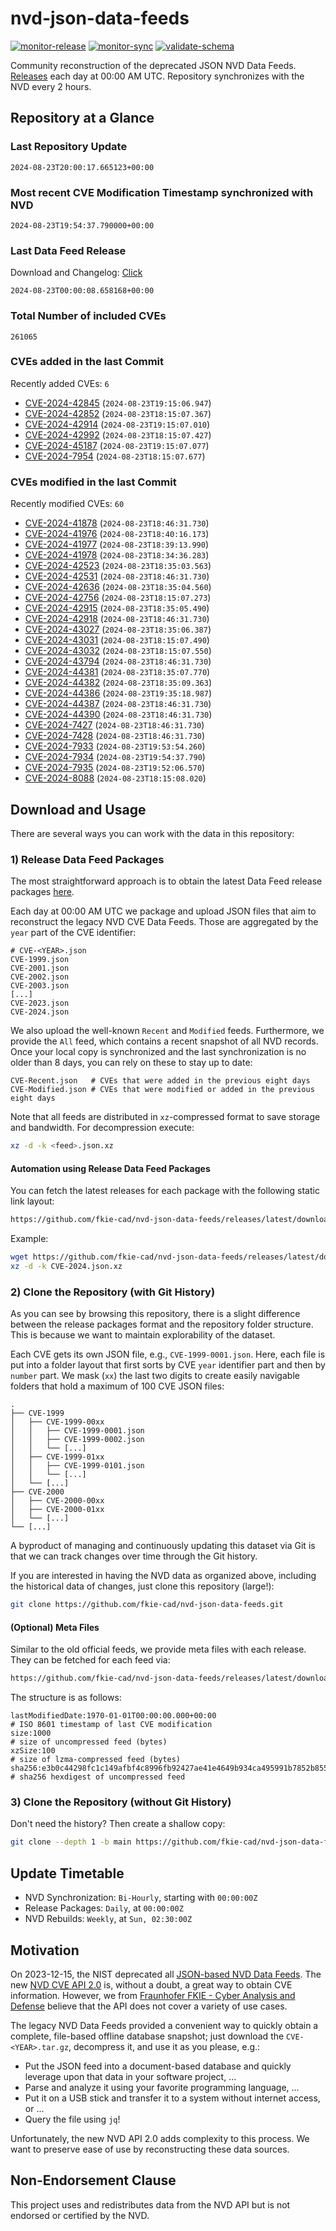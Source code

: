 # nvd-json-data-feeds

[![monitor-release](https://github.com/fkie-cad/nvd-json-data-feeds/actions/workflows/monitor_release.yml/badge.svg)](https://github.com/fkie-cad/nvd-json-data-feeds/actions/workflows/monitor_release.yml)
[![monitor-sync](https://github.com/fkie-cad/nvd-json-data-feeds/actions/workflows/monitor_sync.yml/badge.svg)](https://github.com/fkie-cad/nvd-json-data-feeds/actions/workflows/monitor_sync.yml)
[![validate-schema](https://github.com/fkie-cad/nvd-json-data-feeds/actions/workflows/validate_schema.yml/badge.svg)](https://github.com/fkie-cad/nvd-json-data-feeds/actions/workflows/validate_schema.yml)

Community reconstruction of the deprecated JSON NVD Data Feeds.
[Releases](https://github.com/fkie-cad/nvd-json-data-feeds/releases/latest) each day at 00:00 AM UTC.
Repository synchronizes with the NVD every 2 hours.

## Repository at a Glance

### Last Repository Update

```plain
2024-08-23T20:00:17.665123+00:00
```

### Most recent CVE Modification Timestamp synchronized with NVD

```plain
2024-08-23T19:54:37.790000+00:00
```

### Last Data Feed Release

Download and Changelog: [Click](https://github.com/fkie-cad/nvd-json-data-feeds/releases/latest)

```plain
2024-08-23T00:00:08.658168+00:00
```

### Total Number of included CVEs

```plain
261065
```

### CVEs added in the last Commit

Recently added CVEs: `6`

- [CVE-2024-42845](CVE-2024/CVE-2024-428xx/CVE-2024-42845.json) (`2024-08-23T19:15:06.947`)
- [CVE-2024-42852](CVE-2024/CVE-2024-428xx/CVE-2024-42852.json) (`2024-08-23T18:15:07.367`)
- [CVE-2024-42914](CVE-2024/CVE-2024-429xx/CVE-2024-42914.json) (`2024-08-23T19:15:07.010`)
- [CVE-2024-42992](CVE-2024/CVE-2024-429xx/CVE-2024-42992.json) (`2024-08-23T18:15:07.427`)
- [CVE-2024-45187](CVE-2024/CVE-2024-451xx/CVE-2024-45187.json) (`2024-08-23T19:15:07.077`)
- [CVE-2024-7954](CVE-2024/CVE-2024-79xx/CVE-2024-7954.json) (`2024-08-23T18:15:07.677`)


### CVEs modified in the last Commit

Recently modified CVEs: `60`

- [CVE-2024-41878](CVE-2024/CVE-2024-418xx/CVE-2024-41878.json) (`2024-08-23T18:46:31.730`)
- [CVE-2024-41976](CVE-2024/CVE-2024-419xx/CVE-2024-41976.json) (`2024-08-23T18:40:16.173`)
- [CVE-2024-41977](CVE-2024/CVE-2024-419xx/CVE-2024-41977.json) (`2024-08-23T18:39:13.990`)
- [CVE-2024-41978](CVE-2024/CVE-2024-419xx/CVE-2024-41978.json) (`2024-08-23T18:34:36.283`)
- [CVE-2024-42523](CVE-2024/CVE-2024-425xx/CVE-2024-42523.json) (`2024-08-23T18:35:03.563`)
- [CVE-2024-42531](CVE-2024/CVE-2024-425xx/CVE-2024-42531.json) (`2024-08-23T18:46:31.730`)
- [CVE-2024-42636](CVE-2024/CVE-2024-426xx/CVE-2024-42636.json) (`2024-08-23T18:35:04.560`)
- [CVE-2024-42756](CVE-2024/CVE-2024-427xx/CVE-2024-42756.json) (`2024-08-23T18:15:07.273`)
- [CVE-2024-42915](CVE-2024/CVE-2024-429xx/CVE-2024-42915.json) (`2024-08-23T18:35:05.490`)
- [CVE-2024-42918](CVE-2024/CVE-2024-429xx/CVE-2024-42918.json) (`2024-08-23T18:46:31.730`)
- [CVE-2024-43027](CVE-2024/CVE-2024-430xx/CVE-2024-43027.json) (`2024-08-23T18:35:06.387`)
- [CVE-2024-43031](CVE-2024/CVE-2024-430xx/CVE-2024-43031.json) (`2024-08-23T18:15:07.490`)
- [CVE-2024-43032](CVE-2024/CVE-2024-430xx/CVE-2024-43032.json) (`2024-08-23T18:15:07.550`)
- [CVE-2024-43794](CVE-2024/CVE-2024-437xx/CVE-2024-43794.json) (`2024-08-23T18:46:31.730`)
- [CVE-2024-44381](CVE-2024/CVE-2024-443xx/CVE-2024-44381.json) (`2024-08-23T18:35:07.770`)
- [CVE-2024-44382](CVE-2024/CVE-2024-443xx/CVE-2024-44382.json) (`2024-08-23T18:35:09.363`)
- [CVE-2024-44386](CVE-2024/CVE-2024-443xx/CVE-2024-44386.json) (`2024-08-23T19:35:18.987`)
- [CVE-2024-44387](CVE-2024/CVE-2024-443xx/CVE-2024-44387.json) (`2024-08-23T18:46:31.730`)
- [CVE-2024-44390](CVE-2024/CVE-2024-443xx/CVE-2024-44390.json) (`2024-08-23T18:46:31.730`)
- [CVE-2024-7427](CVE-2024/CVE-2024-74xx/CVE-2024-7427.json) (`2024-08-23T18:46:31.730`)
- [CVE-2024-7428](CVE-2024/CVE-2024-74xx/CVE-2024-7428.json) (`2024-08-23T18:46:31.730`)
- [CVE-2024-7933](CVE-2024/CVE-2024-79xx/CVE-2024-7933.json) (`2024-08-23T19:53:54.260`)
- [CVE-2024-7934](CVE-2024/CVE-2024-79xx/CVE-2024-7934.json) (`2024-08-23T19:54:37.790`)
- [CVE-2024-7935](CVE-2024/CVE-2024-79xx/CVE-2024-7935.json) (`2024-08-23T19:52:06.570`)
- [CVE-2024-8088](CVE-2024/CVE-2024-80xx/CVE-2024-8088.json) (`2024-08-23T18:15:08.020`)


## Download and Usage

There are several ways you can work with the data in this repository:

### 1) Release Data Feed Packages

The most straightforward approach is to obtain the latest Data Feed release packages [here](https://github.com/fkie-cad/nvd-json-data-feeds/releases/latest).

Each day at 00:00 AM UTC we package and upload JSON files that aim to reconstruct the legacy NVD CVE Data Feeds.
Those are aggregated by the `year` part of the CVE identifier:

```
# CVE-<YEAR>.json
CVE-1999.json
CVE-2001.json
CVE-2002.json
CVE-2003.json
[...]
CVE-2023.json
CVE-2024.json
```

We also upload the well-known `Recent` and `Modified` feeds.
Furthermore, we provide the `All` feed, which contains a recent snapshot of all NVD records.
Once your local copy is synchronized and the last synchronization is no older than 8 days, you can rely on these to stay up to date:

```plain
CVE-Recent.json   # CVEs that were added in the previous eight days
CVE-Modified.json # CVEs that were modified or added in the previous eight days
```

Note that all feeds are distributed in `xz`-compressed format to save storage and bandwidth.
For decompression execute:

```sh
xz -d -k <feed>.json.xz
```

#### Automation using Release Data Feed Packages

You can fetch the latest releases for each package with the following static link layout:

```sh
https://github.com/fkie-cad/nvd-json-data-feeds/releases/latest/download/CVE-<YEAR>.json.xz
```

Example:

```sh
wget https://github.com/fkie-cad/nvd-json-data-feeds/releases/latest/download/CVE-2024.json.xz
xz -d -k CVE-2024.json.xz
```

### 2) Clone the Repository (with Git History)

As you can see by browsing this repository, there is a slight difference between the release packages format and the repository folder structure.
This is because we want to maintain explorability of the dataset.

Each CVE gets its own JSON file, e.g., `CVE-1999-0001.json`.
Here, each file is put into a folder layout that first sorts by CVE `year` identifier part and then by `number` part.
We mask (`xx`) the last two digits to create easily navigable folders that hold a maximum of 100 CVE JSON files:

```plain
.
├── CVE-1999
│   ├── CVE-1999-00xx
│   │   ├── CVE-1999-0001.json
│   │   ├── CVE-1999-0002.json
│   │   └── [...]
│   ├── CVE-1999-01xx
│   │   ├── CVE-1999-0101.json
│   │   └── [...]
│   └── [...]
├── CVE-2000
│   ├── CVE-2000-00xx
│   ├── CVE-2000-01xx
│   └── [...]
└── [...]
```

A byproduct of managing and continuously updating this dataset via Git is that we can track changes over time through the Git history.

If you are interested in having the NVD data as organized above, including the historical data of changes, just clone this repository (large!):

```sh
git clone https://github.com/fkie-cad/nvd-json-data-feeds.git
```

#### (Optional) Meta Files

Similar to the old official feeds, we provide meta files with each release. They can be fetched for each feed via:

```sh
https://github.com/fkie-cad/nvd-json-data-feeds/releases/latest/download/CVE-<YEAR>.meta
```

The structure is as follows:

```plain
lastModifiedDate:1970-01-01T00:00:00.000+00:00                          # ISO 8601 timestamp of last CVE modification
size:1000                                                               # size of uncompressed feed (bytes)
xzSize:100                                                              # size of lzma-compressed feed (bytes)
sha256:e3b0c44298fc1c149afbf4c8996fb92427ae41e4649b934ca495991b7852b855 # sha256 hexdigest of uncompressed feed
```

### 3) Clone the Repository (without Git History)

Don't need the history? Then create a shallow copy:

```sh
git clone --depth 1 -b main https://github.com/fkie-cad/nvd-json-data-feeds.git
```


## Update Timetable

* NVD Synchronization: `Bi-Hourly`, starting with `00:00:00Z`
* Release Packages: `Daily`, at `00:00:00Z`
* NVD Rebuilds: `Weekly`, at `Sun, 02:30:00Z`


## Motivation

On 2023-12-15, the NIST deprecated all [JSON-based NVD Data Feeds](https://nvd.nist.gov/vuln/data-feeds#divRetirementBanner-1).
The new [NVD CVE API 2.0](https://nvd.nist.gov/developers/vulnerabilities) is, without a doubt, a great way to obtain CVE information.
However, we from [Fraunhofer FKIE - Cyber Analysis and Defense](https://www.fkie.fraunhofer.de/en/departments/cad.html) believe that the API does not cover a variety of use cases.

The legacy NVD Data Feeds provided a convenient way to quickly obtain a complete, file-based offline database snapshot; just download the `CVE-<YEAR>.tar.gz`, decompress it, and use it as you please, e.g.:

- Put the JSON feed into a document-based database and quickly leverage upon that data in your software project, ...
- Parse and analyze it using your favorite programming language, ...
- Put it on a USB stick and transfer it to a system without internet access, or ...
- Query the file using `jq`!

Unfortunately, the new NVD API 2.0 adds complexity to this process.
We want to preserve ease of use by reconstructing these data sources.

## Non-Endorsement Clause

This project uses and redistributes data from the NVD API but is not endorsed or certified by the NVD.